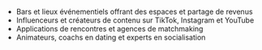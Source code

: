 - Bars et lieux événementiels offrant des espaces et partage de revenus
- Influenceurs et créateurs de contenu sur TikTok, Instagram et YouTube
- Applications de rencontres et agences de matchmaking
- Animateurs, coachs en dating et experts en socialisation